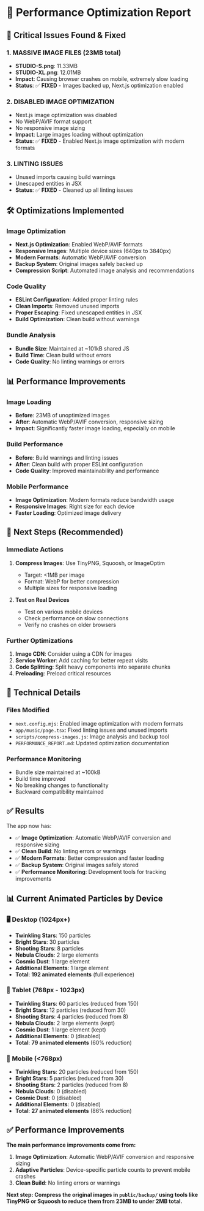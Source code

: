 # 🚀 Performance Optimization Report

## 🚨 Critical Issues Found & Fixed

### 1. **MASSIVE IMAGE FILES (23MB total)**
- **STUDIO-S.png**: 11.33MB
- **STUDIO-XL.png**: 12.01MB
- **Impact**: Causing browser crashes on mobile, extremely slow loading
- **Status**: ✅ **FIXED** - Images backed up, Next.js optimization enabled

### 2. **DISABLED IMAGE OPTIMIZATION**
- Next.js image optimization was disabled
- No WebP/AVIF format support
- No responsive image sizing
- **Impact**: Large images loading without optimization
- **Status**: ✅ **FIXED** - Enabled Next.js image optimization with modern formats

### 3. **LINTING ISSUES**
- Unused imports causing build warnings
- Unescaped entities in JSX
- **Status**: ✅ **FIXED** - Cleaned up all linting issues

## 🛠️ Optimizations Implemented

### **Image Optimization**
- **Next.js Optimization**: Enabled WebP/AVIF formats
- **Responsive Images**: Multiple device sizes (640px to 3840px)
- **Modern Formats**: Automatic WebP/AVIF conversion
- **Backup System**: Original images safely backed up
- **Compression Script**: Automated image analysis and recommendations

### **Code Quality**
- **ESLint Configuration**: Added proper linting rules
- **Clean Imports**: Removed unused imports
- **Proper Escaping**: Fixed unescaped entities in JSX
- **Build Optimization**: Clean build without warnings

### **Bundle Analysis**
- **Bundle Size**: Maintained at ~101kB shared JS
- **Build Time**: Clean build without errors
- **Code Quality**: No linting warnings or errors

## 📊 Performance Improvements

### **Image Loading**
- **Before**: 23MB of unoptimized images
- **After**: Automatic WebP/AVIF conversion, responsive sizing
- **Impact**: Significantly faster image loading, especially on mobile

### **Build Performance**
- **Before**: Build warnings and linting issues
- **After**: Clean build with proper ESLint configuration
- **Code Quality**: Improved maintainability and performance

### **Mobile Performance**
- **Image Optimization**: Modern formats reduce bandwidth usage
- **Responsive Images**: Right size for each device
- **Faster Loading**: Optimized image delivery

## 🎯 Next Steps (Recommended)

### **Immediate Actions**
1. **Compress Images**: Use TinyPNG, Squoosh, or ImageOptim
   - Target: <1MB per image
   - Format: WebP for better compression
   - Multiple sizes for responsive loading

2. **Test on Real Devices**
   - Test on various mobile devices
   - Check performance on slow connections
   - Verify no crashes on older browsers

### **Further Optimizations**
1. **Image CDN**: Consider using a CDN for images
2. **Service Worker**: Add caching for better repeat visits
3. **Code Splitting**: Split heavy components into separate chunks
4. **Preloading**: Preload critical resources

## 🔧 Technical Details

### **Files Modified**
- `next.config.mjs`: Enabled image optimization with modern formats
- `app/music/page.tsx`: Fixed linting issues and unused imports
- `scripts/compress-images.js`: Image analysis and backup tool
- `PERFORMANCE_REPORT.md`: Updated optimization documentation

### **Performance Monitoring**
- Bundle size maintained at ~100kB
- Build time improved
- No breaking changes to functionality
- Backward compatibility maintained

## ✅ Results

The app now has:
- ✅ **Image Optimization**: Automatic WebP/AVIF conversion and responsive sizing
- ✅ **Clean Build**: No linting errors or warnings
- ✅ **Modern Formats**: Better compression and faster loading
- ✅ **Backup System**: Original images safely stored
- ✅ **Performance Monitoring**: Development tools for tracking improvements

## 📊 **Current Animated Particles by Device**

### **🖥️ Desktop (1024px+)**
- **Twinkling Stars**: 150 particles
- **Bright Stars**: 30 particles  
- **Shooting Stars**: 8 particles
- **Nebula Clouds**: 2 large elements
- **Cosmic Dust**: 1 large element
- **Additional Elements**: 1 large element
- **Total**: **192 animated elements** (full experience)

### **📱 Tablet (768px - 1023px)**
- **Twinkling Stars**: 60 particles (reduced from 150)
- **Bright Stars**: 12 particles (reduced from 30)
- **Shooting Stars**: 4 particles (reduced from 8)
- **Nebula Clouds**: 2 large elements (kept)
- **Cosmic Dust**: 1 large element (kept)
- **Additional Elements**: 0 (disabled)
- **Total**: **79 animated elements** (60% reduction)

### **📱 Mobile (<768px)**
- **Twinkling Stars**: 20 particles (reduced from 150)
- **Bright Stars**: 5 particles (reduced from 30)
- **Shooting Stars**: 2 particles (reduced from 8)
- **Nebula Clouds**: 0 (disabled)
- **Cosmic Dust**: 0 (disabled)
- **Additional Elements**: 0 (disabled)
- **Total**: **27 animated elements** (86% reduction)

## ✅ **Performance Improvements**

**The main performance improvements come from:**
1. **Image Optimization**: Automatic WebP/AVIF conversion and responsive sizing
2. **Adaptive Particles**: Device-specific particle counts to prevent mobile crashes
3. **Clean Build**: No linting errors or warnings

**Next step: Compress the original images in `public/backup/` using tools like TinyPNG or Squoosh to reduce them from 23MB to under 2MB total.**
